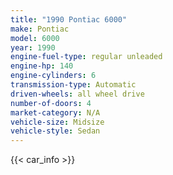 ```yaml
---
title: "1990 Pontiac 6000"
make: Pontiac
model: 6000
year: 1990
engine-fuel-type: regular unleaded
engine-hp: 140
engine-cylinders: 6
transmission-type: Automatic
driven-wheels: all wheel drive
number-of-doors: 4
market-category: N/A
vehicle-size: Midsize
vehicle-style: Sedan
---
```


{{< car_info >}}
